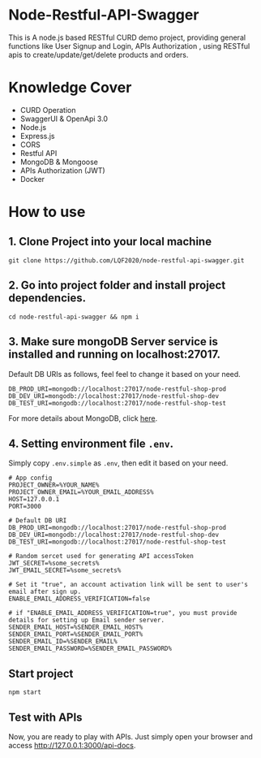 # Node-Restful-API-Swagger

This is A node.js based RESTful CURD demo project, providing general functions like User Signup and Login, APIs Authorization , using RESTful apis to create/update/get/delete products and orders.

# Knowledge Cover

-   CURD Operation
-   SwaggerUI & OpenApi 3.0
-   Node.js
-   Express.js
-   CORS
-   Restful API
-   MongoDB & Mongoose
-   APIs Authorization (JWT)
-   Docker

# How to use

## 1. Clone Project into your local machine

```
git clone https://github.com/LQF2020/node-restful-api-swagger.git
```

## 2. Go into project folder and install project dependencies.

```
cd node-restful-api-swagger && npm i
```

## 3. Make sure mongoDB Server service is installed and running on localhost:27017.

Default DB URIs as follows, feel feel to change it based on your need.

```
DB_PROD_URI=mongodb://localhost:27017/node-restful-shop-prod
DB_DEV_URI=mongodb://localhost:27017/node-restful-shop-dev
DB_TEST_URI=mongodb://localhost:27017/node-restful-shop-test
```

For more details about MongoDB, click [here](https://www.mongodb.com/).

## 4. Setting environment file `.env`.

Simply copy `.env.simple` as `.env`, then edit it based on your need.

```
# App config
PROJECT_OWNER=%YOUR_NAME%
PROJECT_OWNER_EMAIL=%YOUR_EMAIL_ADDRESS%
HOST=127.0.0.1
PORT=3000

# Default DB URI
DB_PROD_URI=mongodb://localhost:27017/node-restful-shop-prod
DB_DEV_URI=mongodb://localhost:27017/node-restful-shop-dev
DB_TEST_URI=mongodb://localhost:27017/node-restful-shop-test

# Random sercet used for generating API accessToken
JWT_SECRET=%some_secrets%
JWT_EMAIL_SECRET=%some_secrets%

# Set it "true", an account activation link will be sent to user's email after sign up.
ENABLE_EMAIL_ADDRESS_VERIFICATION=false

# if "ENABLE_EMAIL_ADDRESS_VERIFICATION=true", you must provide details for setting up Email sender server.
SENDER_EMAIL_HOST=%SENDER_EMAIL_HOST%
SENDER_EMAIL_PORT=%SENDER_EMAIL_PORT%
SENDER_EMAIL_ID=%SENDER_EMAIL%
SENDER_EMAIL_PASSWORD=%SENDER_EMAIL_PASSWORD%

```

## Start project

```
npm start
```

## Test with APIs

Now, you are ready to play with APIs.
Just simply open your browser and access http://127.0.0.1:3000/api-docs.
